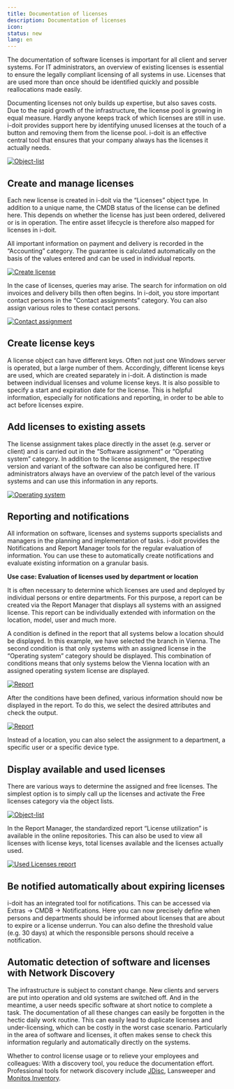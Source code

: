 ```yaml
---
title: Documentation of licenses
description: Documentation of licenses
icon: 
status: new
lang: en
---
```


The documentation of software licenses is important for all client and server systems. For IT administrators, an overview of existing licenses is essential to ensure the legally compliant licensing of all systems in use. Licenses that are used more than once should be identified quickly and possible reallocations made easily.

Documenting licenses not only builds up expertise, but also saves costs. Due to the rapid growth of the infrastructure, the license pool is growing in equal measure. Hardly anyone keeps track of which licenses are still in use. i-doit provides support here by identifying unused licenses at the touch of a button and removing them from the license pool. i-doit is an effective central tool that ensures that your company always has the licenses it actually needs.

[![Object-list](../assets/images/en/use-cases/documentation-of-licenses/1.png)](../assets/images/en/use-cases/documentation-of-licenses/1.png)

## Create and manage licenses

Each new license is created in i-doit via the “Licenses” object type. In addition to a unique name, the CMDB status of the license can be defined here. This depends on whether the license has just been ordered, delivered or is in operation. The entire asset lifecycle is therefore also mapped for licenses in i-doit.

All important information on payment and delivery is recorded in the “Accounting” category. The guarantee is calculated automatically on the basis of the values entered and can be used in individual reports.

[![Create license](../assets/images/en/use-cases/documentation-of-licenses/2.png)](../assets/images/en/use-cases/documentation-of-licenses/2.png)

In the case of licenses, queries may arise. The search for information on old invoices and delivery bills then often begins. In i-doit, you store important contact persons in the “Contact assignments” category. You can also assign various roles to these contact persons.

[![Contact assignment](../assets/images/en/use-cases/documentation-of-licenses/3.png)](../assets/images/en/use-cases/documentation-of-licenses/3.png)

## Create license keys

A license object can have different keys. Often not just one Windows server is operated, but a large number of them. Accordingly, different license keys are used, which are created separately in i-doit. A distinction is made between individual licenses and volume license keys. It is also possible to specify a start and expiration date for the license. This is helpful information, especially for notifications and reporting, in order to be able to act before licenses expire.

## Add licenses to existing assets

The license assignment takes place directly in the asset (e.g. server or client) and is carried out in the “Software assignment” or “Operating system” category. In addition to the license assignment, the respective version and variant of the software can also be configured here. IT administrators always have an overview of the patch level of the various systems and can use this information in any reports.

[![Operating system](../assets/images/en/use-cases/documentation-of-licenses/4.png)](../assets/images/en/use-cases/documentation-of-licenses/4.png)

## Reporting and notifications

All information on software, licenses and systems supports specialists and managers in the planning and implementation of tasks. i-doit provides the Notifications and Report Manager tools for the regular evaluation of information. You can use these to automatically create notifications and evaluate existing information on a granular basis.

**Use case: Evaluation of licenses used by department or location**

It is often necessary to determine which licenses are used and deployed by individual persons or entire departments. For this purpose, a report can be created via the Report Manager that displays all systems with an assigned license. This report can be individually extended with information on the location, model, user and much more.

A condition is defined in the report that all systems below a location should be displayed. In this example, we have selected the branch in Vienna. The second condition is that only systems with an assigned license in the “Operating system” category should be displayed. This combination of conditions means that only systems below the Vienna location with an assigned operating system license are displayed.

[![Report](../assets/images/en/use-cases/documentation-of-licenses/5.png)](../assets/images/en/use-cases/documentation-of-licenses/5.png)

After the conditions have been defined, various information should now be displayed in the report. To do this, we select the desired attributes and check the output.

[![Report](../assets/images/en/use-cases/documentation-of-licenses/6.png)](../assets/images/en/use-cases/documentation-of-licenses/6.png)

Instead of a location, you can also select the assignment to a department, a specific user or a specific device type.

## Display available and used licenses

There are various ways to determine the assigned and free licenses. The simplest option is to simply call up the licenses and activate the Free licenses category via the object lists.

[![Object-list](../assets/images/en/use-cases/documentation-of-licenses/1.png)](../assets/images/en/use-cases/documentation-of-licenses/1.png)

In the Report Manager, the standardized report “License utilization” is available in the online repositories. This can also be used to view all licenses with license keys, total licenses available and the licenses actually used.

[![Used Licenses report](../assets/images/en/use-cases/documentation-of-licenses/6.png)](../assets/images/en/use-cases/documentation-of-licenses/6.png)

## Be notified automatically about expiring licenses

i-doit has an integrated tool for notifications. This can be accessed via Extras -> CMDB -> Notifications. Here you can now precisely define when persons and departments should be informed about licenses that are about to expire or a license underrun. You can also define the threshold value (e.g. 30 days) at which the responsible persons should receive a notification.

## Automatic detection of software and licenses with Network Discovery

The infrastructure is subject to constant change. New clients and servers are put into operation and old systems are switched off. And in the meantime, a user needs specific software at short notice to complete a task. The documentation of all these changes can easily be forgotten in the hectic daily work routine. This can easily lead to duplicate licenses and under-licensing, which can be costly in the worst case scenario. Particularly in the area of software and licenses, it often makes sense to check this information regularly and automatically directly on the systems.

Whether to control license usage or to relieve your employees and colleagues: With a discovery tool, you reduce the documentation effort. Professional tools for network discovery include [JDisc](https://www.i-doit.com/i-doit-discovery/), Lansweeper and [Monitos Inventory](https://www.i-doit.com/produkte/add-ons/monitos-inventory).
